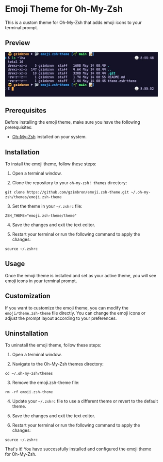 # Emoji Theme for Oh-My-Zsh

This is a custom theme for Oh-My-Zsh that adds emoji icons to your terminal prompt.

## Preview

![Emoji theme Preview](./screenshot.jpg)

## Prerequisites

Before installing the emoji theme, make sure you have the following prerequisites:

- [Oh-My-Zsh](https://ohmyz.sh/) installed on your system.

## Installation

To install the emoji theme, follow these steps:

1. Open a terminal window.

2. Clone the repository to your `oh-my-zsh! themes` directory:

```shell
git clone https://github.com/gzimbron/emoji.zsh-theme.git ~/.oh-my-zsh/themes/emoji.zsh-theme
```

3. Set the theme in your `~/.zshrc` file:

```shell
ZSH_THEME="emoji.zsh-theme/theme"
```

4. Save the changes and exit the text editor.

5. Restart your terminal or run the following command to apply the changes:

```shell
source ~/.zshrc
```

## Usage

Once the emoji theme is installed and set as your active theme, you will see emoji icons in your terminal
prompt.

## Customization

If you want to customize the emoji theme, you can modify the `emoji/theme.zsh-theme` file directly. You can
change the emoji icons or adjust the prompt layout according to your preferences.

## Uninstallation

To uninstall the emoji theme, follow these steps:

1. Open a terminal window.

2. Navigate to the Oh-My-Zsh themes directory:

```shell
cd ~/.oh-my-zsh/themes
```

3. Remove the emoji.zsh-theme file:

```shell
rm -rf emoji.zsh-theme
```

4. Update your `~/.zshrc` file to use a different theme or revert to the default theme.

5. Save the changes and exit the text editor.

6. Restart your terminal or run the following command to apply the changes:

```shell
source ~/.zshrc
```

That's it! You have successfully installed and configured the emoji theme for Oh-My-Zsh.
